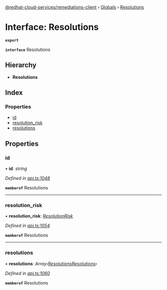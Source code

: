 [@redhat-cloud-services/remediations-client](../README.md) › [Globals](../globals.md) › [Resolutions](resolutions.md)

# Interface: Resolutions

**`export`** 

**`interface`** Resolutions

## Hierarchy

* **Resolutions**

## Index

### Properties

* [id](resolutions.md#id)
* [resolution_risk](resolutions.md#resolution_risk)
* [resolutions](resolutions.md#resolutions)

## Properties

###  id

• **id**: *string*

*Defined in [api.ts:1048](https://github.com/RedHatInsights/javascript-clients/blob/master/packages/remediations/api.ts#L1048)*

**`memberof`** Resolutions

___

###  resolution_risk

• **resolution_risk**: *[ResolutionRisk](../enums/resolutionrisk.md)*

*Defined in [api.ts:1054](https://github.com/RedHatInsights/javascript-clients/blob/master/packages/remediations/api.ts#L1054)*

**`memberof`** Resolutions

___

###  resolutions

• **resolutions**: *Array‹[ResolutionsResolutions](resolutionsresolutions.md)›*

*Defined in [api.ts:1060](https://github.com/RedHatInsights/javascript-clients/blob/master/packages/remediations/api.ts#L1060)*

**`memberof`** Resolutions
